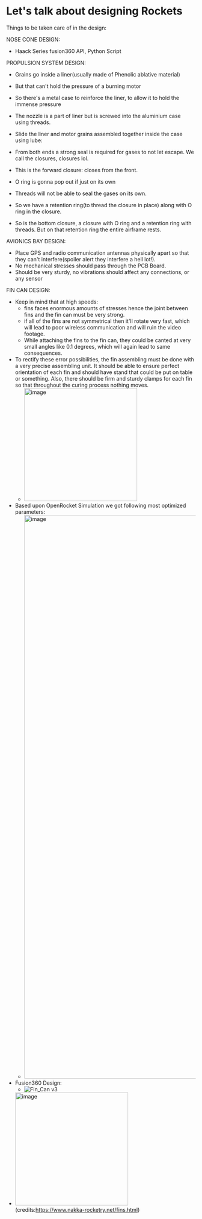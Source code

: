 # Let's talk about designing Rockets
Things to be taken care of in the design:

NOSE CONE DESIGN:
- Haack Series fusion360 API, Python Script

PROPULSION SYSTEM DESIGN: 
- Grains go inside a liner(usually made of Phenolic ablative material)
- But that can't hold the pressure of a burning motor
- So there's a metal case to reinforce the liner, to allow it to hold the immense pressure
- The nozzle is a part of liner but is screwed into the aluminium case using threads.
- Slide the liner and motor grains assembled together inside the case using lube:

- From both ends a strong seal is required for gases to not let escape. We call the closures, closures lol.
- This is the forward closure: closes from the front.
- O ring is gonna pop out if just on its own
- Threads will not be able to seal the gases on its own.
- So we have a retention ring(to thread the closure in place) along with O ring in the closure.

- So is the bottom closure, a closure with O ring and a retention ring with threads. But on that retention ring the entire airframe rests.

AVIONICS BAY DESIGN:
- Place GPS and radio communication antennas physically apart so that they can't interfere(spoiler alert they interfere a hell lot!).
- No mechanical stresses should pass through the PCB Board.
- Should be very sturdy, no vibrations should affect any connections, or any sensor



FIN CAN DESIGN:

- Keep in mind that at high speeds:
  - fins faces enormous amounts of stresses hence the joint between fins and the fin can must be very strong.
  - if all of the fins are not symmetrical then it'll rotate very fast, which will lead to poor wireless communication and will ruin the video footage.
  - While attaching the fins to the fin can, they could be canted at very small angles like 0.1 degrees, which will again lead to same consequences.
- To rectify these error possibilities, the fin assembling must be done with a very precise assembling unit. It should be able to ensure perfect orientation of each fin and should have stand that could be put on table or something. Also, there should be firm and sturdy clamps for each fin so that throughout the curing process nothing moves.
  - <img width="300" alt="image" src="https://1443543871-files.gitbook.io/~/files/v0/b/gitbook-legacy-files/o/assets%2F-LB423_rlWTQK_KuQzK5%2F-ML9q8Tc30hREyNcX-tV%2F-ML9tEgR7dJIOe54EEHi%2FFinGeometry.png?alt=media&token=a40cd3ad-5a02-4cb5-9cfc-fc14e914ae65">
- Based upon OpenRocket Simulation we got following most optimized parameters:
  - <img width="1497" alt="image" src="https://github.com/rocket-tech-gsu/HPR_LVL1/assets/110617721/9bb8c6ab-aa71-44c3-9780-7abf199f4d98">
- Fusion360 Design:
  - ![Fin_Can v3](https://github.com/rocket-tech-gsu/HPR_LVL1/assets/110617721/ad8f81ec-7d31-4d6d-999d-8c77b2c21cac)  
- <img width="300" alt="image" src="https://www.nakka-rocketry.net/pix/finaero.gif"> (credits:https://www.nakka-rocketry.net/fins.html)
